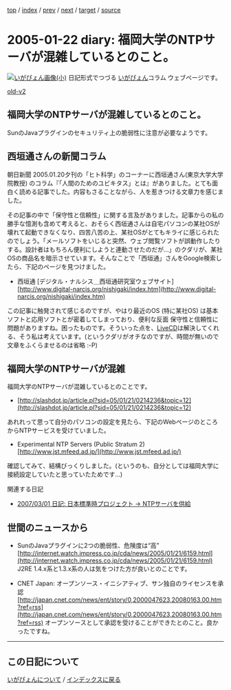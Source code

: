 [top](https://igapyon.github.io/diary/) 
 / [index](https://igapyon.github.io/diary/2005/index.html) 
 / [prev](https://igapyon.github.io/diary/2005/ig050121.html) 
 / [next](https://igapyon.github.io/diary/2005/ig050123.html) 
 / [target](https://igapyon.github.io/diary/2005/ig050122.html) 
 / [source](https://github.com/igapyon/diary/blob/gh-pages/2005/ig050122.html.src.md) 

2005-01-22 diary: 福岡大学のNTPサーバが混雑しているとのこと。
=====================================================================================================
[![いがぴょん画像(小)](https://igapyon.github.io/diary/images/iga200306s.jpg "いがぴょん")](https://igapyon.github.io/diary/memo/memoigapyon.html) 日記形式でつづる [いがぴょん](https://igapyon.github.io/diary/memo/memoigapyon.html)コラム ウェブページです。

[old-v2](ig050122-orig.html)

## 福岡大学のNTPサーバが混雑しているとのこと。

SunのJavaプラグインのセキュリティ上の脆弱性に注意が必要なようです。


## 西垣通さんの新聞コラム

朝日新聞 2005.01.20夕刊の「ヒト科学」のコーナーに西垣通さん(東京大学大学院教授) のコラム『「人間のためのユビキタス」とは』がありました。とても面白く読める記事でした。内容もさることながら、人を惹きつける文章力を感じました。

その記事の中で「保守性と信頼性」に関する言及がありました。記事からの私の勝手な憶測も含めて考えると、おそらく西垣通さんは自宅パソコンの某社OSが壊れて起動できなくなり、四苦八苦の上、某社OSがとてもキライに感じられたのでしょう。「メールソフトをいじると突然、ウェブ閲覧ソフトが誤動作したりする。設計者はもちろん便利にしようと連動させたのだが…」のクダリが、某社OSの商品名を暗示させています。そんなことで「西垣通」さんをGoogle検索したら、下記のページを見つけました。

* 西垣通 [デジタル・ナルシス＿西垣通研究室ウェブサイト]
  [http://www.digital-narcis.org/nishigaki/index.htm](http://www.digital-narcis.org/nishigaki/index.htm)

この記事に触発されて感じるのですが、やはり最近のOS (特に某社OS) は基本ソフトと応用ソフトとが密着してしまっており、便利な反面 保守性と信頼性に問題がありますね。困ったものです。そういった点を、[LiveCD](http://www.igapyon.jp/igapyon/diary/keyword/livecd.html)は解決してくれる、そう私は考えています。(というクダリがオチなのですが、時間が無いので文章をふくらませるのは省略 :-P)

## 福岡大学のNTPサーバが混雑

福岡大学のNTPサーバが混雑しているとのことです。

* [http://slashdot.jp/article.pl?sid=05/01/21/0214236&topic=12](http://slashdot.jp/article.pl?sid=05/01/21/0214236&topic=12)

あれれって思って自分のパソコンの設定を見たら、下記のWebページのところからNTPサービスを受けていました。

* Experimental NTP Servers (Public Stratum 2)
  [http://www.jst.mfeed.ad.jp/](http://www.jst.mfeed.ad.jp/)

確認してみて、結構びっくりしました。(というのも、自分としては福岡大学に接続設定していたと思っていたためです…)

関連する日記

* [2007/03/01 日記: 日本標準時プロジェクト → NTPサーバを供給](../2007/ig070301.html)

## 世間のニュースから

* SunのJavaプラグインに2つの脆弱性、危険度は“高”
  [http://internet.watch.impress.co.jp/cda/news/2005/01/21/6159.html](http://internet.watch.impress.co.jp/cda/news/2005/01/21/6159.html)
  J2RE 1.4.x系と1.3.x系の人は気をつけた方が良いとのことです。
  
* CNET Japan: オープンソース・イニシアティブ、サン独自のライセンスを承認
  [http://japan.cnet.com/news/ent/story/0,2000047623,20080163,00.htm?ref=rss](http://japan.cnet.com/news/ent/story/0,2000047623,20080163,00.htm?ref=rss)
  オープンソースとして承認を受けることができたとのこと。良かったですね。

----------------------------------------------------------------------------------------------------

## この日記について
[いがぴょんについて](https://igapyon.github.io/diary/memo/memoigapyon.html) / [インデックスに戻る](https://igapyon.github.io/diary/idxall.html)
